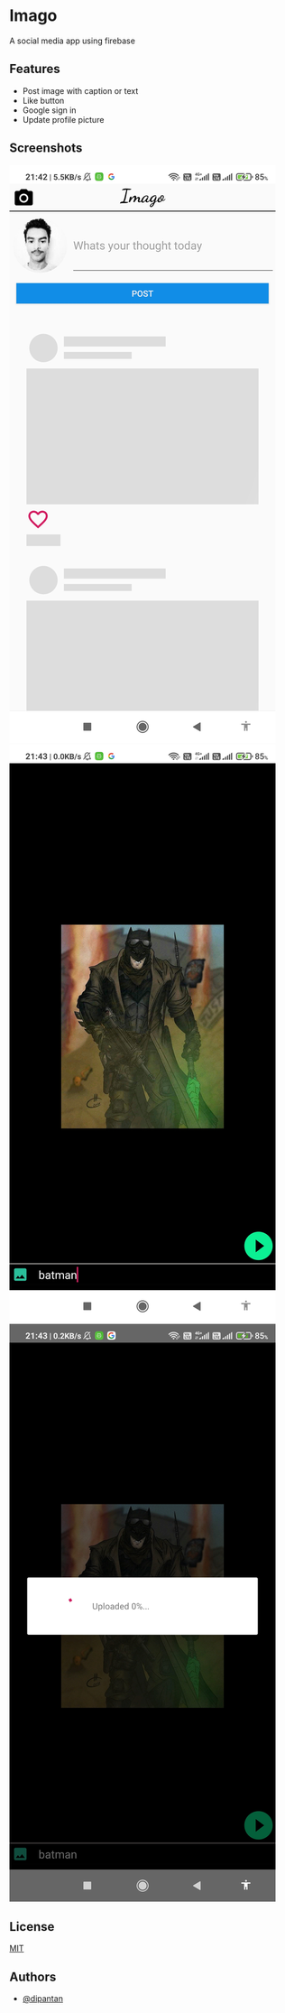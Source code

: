 
# Imago

A social media app using firebase


## Features

- Post image with caption or text
- Like button
- Google sign in
- Update profile picture

  
## Screenshots

![App Screenshot](1.jpg)
![App Screenshot](2.jpg)
![App Screenshot](3.jpg)

  
## License

[MIT](https://choosealicense.com/licenses/mit/)

  
## Authors

- [@dipantan](https://www.github.com/dipantan)

  
